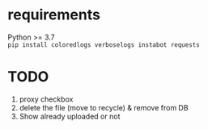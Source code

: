 # requirements
Python >= 3.7  
`pip install coloredlogs verboselogs instabot requests`

# TODO
1. proxy checkbox  
2. delete the file (move to recycle) & remove from DB  
3. Show already uploaded or not
